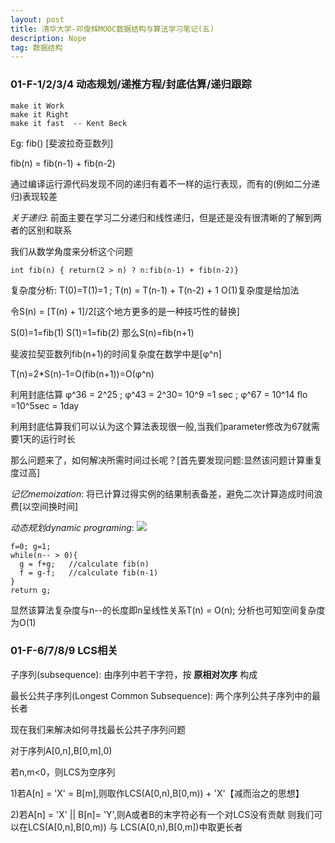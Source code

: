 ```yaml
---
layout: post
title: 清华大学-邓俊辉MOOC数据结构与算法学习笔记(五)
description: Nope
tag: 数据结构
---
```


### 01-F-1/2/3/4 动态规划/递推方程/封底估算/递归跟踪

    make it Work
    make it Right
    make it fast  -- Kent Beck

Eg: fib() [斐波拉奇亚数列]

fib(n) = fib(n-1) + fib(n-2)

通过编译运行源代码发现不同的递归有着不一样的运行表现，而有的(例如二分递归)表现较差

*关于递归*:
    前面主要在学习二分递归和线性递归，但是还是没有很清晰的了解到两者的区别和联系

我们从数学角度来分析这个问题
```
int fib(n) { return(2 > n) ? n:fib(n-1) + fib(n-2)}

```
复杂度分析:
T(0)=T(1)=1 ; T(n) = T(n-1) + T(n-2) + 1 O(1)复杂度是给加法

令S(n) = [T(n) + 1]/2[这个地方更多的是一种技巧性的替换]

S(0)=1=fib(1) S(1)=1=fib(2) 那么S(n)=fib(n+1)

斐波拉契亚数列fib(n+1)的时间复杂度在数学中是[φ^n]

T(n)=2*S(n)-1=O(fib(n+1))=O(φ^n)

利用封底估算 φ^36 = 2^25 ; φ^43 = 2^30= 10^9 =1 sec ; φ^67 = 10^14 flo =10^5sec = 1day

利用封底估算我们可以认为这个算法表现很一般,当我们parameter修改为67就需要1天的运行时长

那么问题来了，如何解决所需时间过长呢？[首先要发现问题:显然该问题计算重复度过高]

*记忆memoization*: 将已计算过得实例的结果制表备差，避免二次计算造成时间浪费[以空间换时间]

*动态规划dynamic programing*:
![](/images/post_image/动态规划.png)

```
f=0; g=1;
while(n-- > 0){
  g = f+g;   //calculate fib(n)
  f = g-f;   //calculate fib(n-1)
}
return g;

```
显然该算法复杂度与n--的长度即n呈线性关系T(n) = O(n); 分析也可知空间复杂度为O(1)

### 01-F-6/7/8/9 LCS相关

子序列(subsequence): 由序列中若干字符，按 **原相对次序** 构成

最长公共子序列(Longest Common Subsequence): 两个序列公共子序列中的最长者

现在我们来解决如何寻找最长公共子序列问题

对于序列A[0,n],B[0,m],0)

若n,m<0，则LCS为空序列

1)若A[n] = 'X' = B[m],则取作LCS(A[0,n),B[0,m)) + 'X'【减而治之的思想】

2)若A[n] = 'X' || B[n]= 'Y',则A或者B的末字符必有一个对LCS没有贡献
则我们可以在LCS(A[0,n],B[0,m)) 与 LCS(A[0,n),B[0,m])中取更长者
